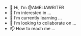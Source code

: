 - 👋 Hi, I’m @AMELIAWRITER
- 👀 I’m interested in ...
- 🌱 I’m currently learning ...
- 💞️ I’m looking to collaborate on ...
- 📫 How to reach me ...

<!---
AMELIAWRITER/AMELIAWRITER is a ✨ special ✨ repository because its `README.md` (this file) appears on your GitHub profile.
You can click the Preview link to take a look at your changes.
--->
